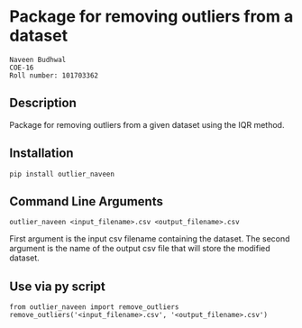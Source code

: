 # Package for removing outliers from a dataset

```
Naveen Budhwal  
COE-16
Roll number: 101703362
```
## Description
Package for removing outliers from a given dataset using the IQR method.

## Installation
`pip install outlier_naveen`

## Command Line Arguments
`outlier_naveen <input_filename>.csv <output_filename>.csv`

First argument is the input csv filename containing the dataset. 
The second argument is the name of the output csv file that will store the modified dataset.

## Use via py script
```
from outlier_naveen import remove_outliers
remove_outliers('<input_filename>.csv', '<output_filename>.csv')
```
